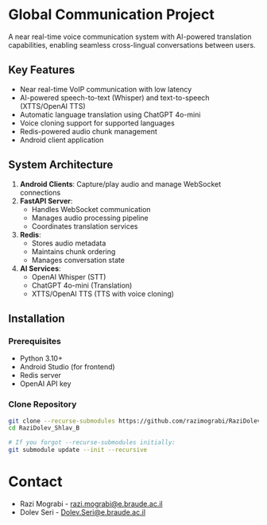 # Global Communication Project

A near real-time voice communication system with AI-powered translation capabilities, enabling seamless cross-lingual conversations between users.


## Key Features
- Near real-time VoIP communication with low latency
- AI-powered speech-to-text (Whisper) and text-to-speech (XTTS/OpenAI TTS)
- Automatic language translation using ChatGPT 4o-mini
- Voice cloning support for supported languages
- Redis-powered audio chunk management
- Android client application

## System Architecture
1. **Android Clients**: Capture/play audio and manage WebSocket connections
2. **FastAPI Server**: 
   - Handles WebSocket communication
   - Manages audio processing pipeline
   - Coordinates translation services
3. **Redis**: 
   - Stores audio metadata
   - Maintains chunk ordering
   - Manages conversation state
4. **AI Services**:
   - OpenAI Whisper (STT)
   - ChatGPT 4o-mini (Translation)
   - XTTS/OpenAI TTS (TTS with voice cloning)

## Installation

### Prerequisites
- Python 3.10+
- Android Studio (for frontend)
- Redis server
- OpenAI API key

### Clone Repository
```bash
git clone --recurse-submodules https://github.com/razimograbi/RaziDolev_Shlav_B.git
cd RaziDolev_Shlav_B

# If you forgot --recurse-submodules initially:
git submodule update --init --recursive
```

# Contact
- Razi Mograbi - razi.mograbi@e.braude.ac.il
- Dolev Seri - Dolev.Seri@e.braude.ac.il
